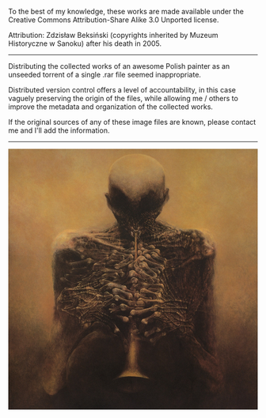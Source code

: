 To the best of my knowledge, these works are made available under the Creative Commons Attribution-Share Alike 3.0 Unported license.	

Attribution: Zdzisław Beksiński (copyrights inherited by Muzeum Historyczne w Sanoku) after his death in 2005.

-----

Distributing the collected works of an awesome Polish painter as an unseeded torrent of a single .rar file seemed inappropriate.

Distributed version control offers a level of accountability, in this case vaguely preserving the origin of the files, while allowing me / others to improve the metadata and organization of the collected works.

If the original sources of any of these image files are known, please contact me and I'll add the information.


-----

![Example](Pinturas.%201960s%20-%202000s/10.jpg)
